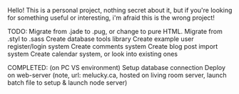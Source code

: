 Hello! This is a personal project, nothing secret about it, but if you're looking for something useful or interesting, 
i'm afraid this is the wrong project!


TODO:
Migrate from .jade to .pug, or change to pure HTML.
Migrate from .styl to .sass
Create database tools library
Create example user register/login system
Create comments system
Create blog post import system
Create calendar system, or look into existing ones


COMPLETED: (on PC VS environment)
Setup database connection
Deploy on web-server (note, url: melucky.ca, hosted on living room server, launch batch file to setup & launch node server)
